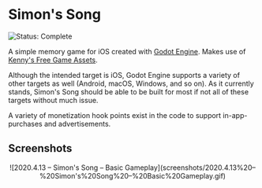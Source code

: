 # Simon's Song

![Status: Complete](https://img.shields.io/badge/Status-Complete-green.svg)

A simple memory game for iOS created with [Godot Engine](https://godotengine.org/). Makes use of [Kenny's Free Game Assets](https://kenney.nl/assets).

Although the intended target is iOS, Godot Engine supports a variety of other targets as well (Android, macOS, Windows, and so on). As it currently stands, Simon's Song should be able to be built for most if not all of these targets without much issue.

A variety of monetization hook points exist in the code to support in-app-purchases and advertisements.

## Screenshots

<p align="center">
  ![2020.4.13 – Simon's Song – Basic Gameplay](screenshots/2020.4.13%20–%20Simon's%20Song%20–%20Basic%20Gameplay.gif)
</p>
